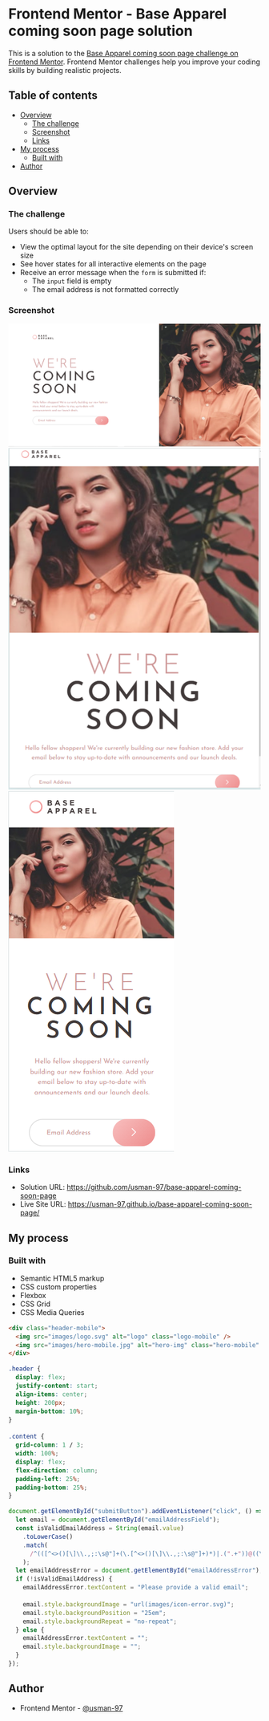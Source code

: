 # Frontend Mentor - Base Apparel coming soon page solution

This is a solution to the [Base Apparel coming soon page challenge on Frontend Mentor](https://www.frontendmentor.io/challenges/base-apparel-coming-soon-page-5d46b47f8db8a7063f9331a0). Frontend Mentor challenges help you improve your coding skills by building realistic projects.

## Table of contents

- [Overview](#overview)
  - [The challenge](#the-challenge)
  - [Screenshot](#screenshot)
  - [Links](#links)
- [My process](#my-process)
  - [Built with](#built-with)
- [Author](#author)

## Overview

### The challenge

Users should be able to:

- View the optimal layout for the site depending on their device's screen size
- See hover states for all interactive elements on the page
- Receive an error message when the `form` is submitted if:
  - The `input` field is empty
  - The email address is not formatted correctly

### Screenshot

![](./final-image/final-desktop-design.png)
![](./final-image/final-tablet-design.png)
![](./final-image/final-mobile-design.png)

### Links

- Solution URL: https://github.com/usman-97/base-apparel-coming-soon-page
- Live Site URL: https://usman-97.github.io/base-apparel-coming-soon-page/

## My process

### Built with

- Semantic HTML5 markup
- CSS custom properties
- Flexbox
- CSS Grid
- CSS Media Queries

```html
<div class="header-mobile">
  <img src="images/logo.svg" alt="logo" class="logo-mobile" />
  <img src="images/hero-mobile.jpg" alt="hero-img" class="hero-mobile" />
</div>
```

```css
.header {
  display: flex;
  justify-content: start;
  align-items: center;
  height: 200px;
  margin-bottom: 10%;
}

.content {
  grid-column: 1 / 3;
  width: 100%;
  display: flex;
  flex-direction: column;
  padding-left: 25%;
  padding-bottom: 25%;
}
```

```js
document.getElementById("submitButton").addEventListener("click", () => {
  let email = document.getElementById("emailAddressField");
  const isValidEmailAddress = String(email.value)
    .toLowerCase()
    .match(
      /^(([^<>()[\]\\.,;:\s@"]+(\.[^<>()[\]\\.,;:\s@"]+)*)|.(".+"))@((\[[0-9]{1,3}\.[0-9]{1,3}\.[0-9]{1,3}\.[0-9]{1,3}\])|(([a-zA-Z\-0-9]+\.)+[a-zA-Z]{2,}))$/
    );
  let emailAddressError = document.getElementById("emailAddressError");
  if (!isValidEmailAddress) {
    emailAddressError.textContent = "Please provide a valid email";

    email.style.backgroundImage = "url(images/icon-error.svg)";
    email.style.backgroundPosition = "25em";
    email.style.backgroundRepeat = "no-repeat";
  } else {
    emailAddressError.textContent = "";
    email.style.backgroundImage = "";
  }
});
```

## Author

- Frontend Mentor - [@usman-97](https://www.frontendmentor.io/profile/usman-97)
